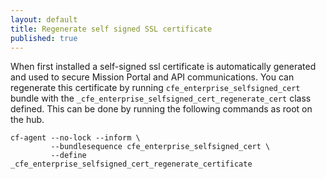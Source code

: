 ```yaml
---
layout: default
title: Regenerate self signed SSL certificate
published: true
---
```


When first installed a self-signed ssl certificate is automatically generated
and used to secure Mission Portal and API communications. You can regenerate
this certificate by running `cfe_enterprise_selfsigned_cert` bundle with the
`_cfe_enterprise_selfsigned_cert_regenerate_cert` class defined. This can be
done by running the following commands as root on the hub.

```command
cf-agent --no-lock --inform \
         --bundlesequence cfe_enterprise_selfsigned_cert \
         --define _cfe_enterprise_selfsigned_cert_regenerate_certificate
```
